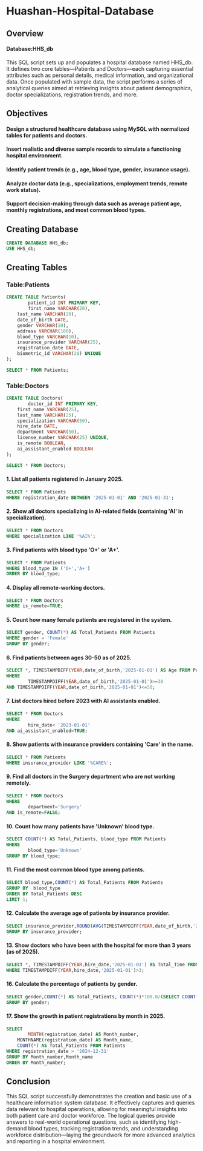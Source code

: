 # Huashan-Hospital-Database
## Overview
#### Database:HHS_db
This SQL script sets up and populates a hospital database named HHS_db. It defines two core tables—Patients and Doctors—each capturing essential attributes such as personal details, medical information, and organizational data. Once populated with sample data, the script performs a series of analytical queries aimed at retrieving insights about patient demographics, doctor specializations, registration trends, and more.

## Objectives
#### Design a structured healthcare database using MySQL with normalized tables for patients and doctors.
#### Insert realistic and diverse sample records to simulate a functioning hospital environment.
#### Identify patient trends (e.g., age, blood type, gender, insurance usage).
#### Analyze doctor data (e.g., specializations, employment trends, remote work status).
#### Support decision-making through data such as average patient age, monthly registrations, and most common blood types.
## Creating Database
```sql
CREATE DATABASE HHS_db;
USE HHS_db;
```
## Creating Tables
### Table:Patients
```sql
CREATE TABLE Patients(
        patient_id INT PRIMARY KEY,
        first_name VARCHAR(20),
    last_name VARCHAR(20),
    date_of_birth DATE,
    gender VARCHAR(10),
    address VARCHAR(100),
    blood_type VARCHAR(10),
    insurance_provider VARCHAR(25),
    registration_date DATE,
    biometric_id VARCHAR(20) UNIQUE
);

SELECT * FROM Patients;
```
### Table:Doctors
```sql
CREATE TABLE Doctors(
        doctor_id INT PRIMARY KEY,
    first_name VARCHAR(25),
    last_name VARCHAR(25),
    specialization VARCHAR(50),
    hire_date DATE,
    department VARCHAR(50),
    license_number VARCHAR(25) UNIQUE,
    is_remote BOOLEAN,
    ai_assistant_enabled BOOLEAN
);

SELECT * FROM Doctors;
```
#### 1. List all patients registered in January 2025.
```sql
SELECT * FROM Patients
WHERE registration_date BETWEEN '2025-01-01' AND '2025-01-31';
```
#### 2. Show all doctors specializing in AI-related fields (containing 'AI' in specialization).
```sql
SELECT * FROM Doctors
WHERE specialization LIKE '%AI%';
```
#### 3. Find patients with blood type 'O+' or 'A+'.
```sql
SELECT * FROM Patients
WHERE blood_type IN ('O+','A+')
ORDER BY blood_type;
```
#### 4. Display all remote-working doctors.
```sql
SELECT * FROM Doctors
WHERE is_remote=TRUE;
```
#### 5. Count how many female patients are registered in the system.
```sql
SELECT gender, COUNT(*) AS Total_Patients FROM Patients
WHERE gender = 'Female'
GROUP BY gender;
```
#### 6. Find patients between ages 30-50 as of 2025.
```sql
SELECT *, TIMESTAMPDIFF(YEAR,date_of_birth,'2025-01-01') AS Age FROM Patients 
WHERE 
        TIMESTAMPDIFF(YEAR,date_of_birth,'2025-01-01')>=30
AND TIMESTAMPDIFF(YEAR,date_of_birth,'2025-01-01')<=50;
```
#### 7. List doctors hired before 2023 with AI assistants enabled.
```sql
SELECT * FROM Doctors
WHERE
        hire_date< '2023-01-01'
AND ai_assistant_enabled=TRUE;
```
#### 8. Show patients with insurance providers containing 'Care' in the name.
```sql
SELECT * FROM Patients
WHERE insurance_provider LIKE '%CARE%';
```
#### 9. Find all doctors in the Surgery department who are not working remotely.
```sql
SELECT * FROM Doctors
WHERE 
        department='Surgery'
AND is_remote=FALSE;
```
#### 10. Count how many patients have 'Unknown' blood type.
```sql
SELECT COUNT(*) AS Total_Patients, blood_type FROM Patients
WHERE 
        blood_type='Unknown'
GROUP BY blood_type;
```
#### 11. Find the most common blood type among patients.
```sql
SELECT blood_type,COUNT(*) AS Total_Patients FROM Patients
GROUP BY  blood_type
ORDER BY Total_Patients DESC
LIMIT 1;
```
#### 12. Calculate the average age of patients by insurance provider.
```sql
SELECT insurance_provider,ROUND(AVG(TIMESTAMPDIFF(YEAR,date_of_birth,'2025-01-01')),2) AS Average_Age FROM Patients
GROUP BY insurance_provider;
```
#### 13. Show doctors who have been with the hospital for more than 3 years (as of 2025).
```sql
SELECT *, TIMESTAMPDIFF(YEAR,hire_date,'2025-01-01') AS Total_Time FROM Doctors
WHERE TIMESTAMPDIFF(YEAR,hire_date,'2025-01-01')>3;
```
#### 16. Calculate the percentage of patients by gender.
```sql
SELECT gender,COUNT(*) AS Total_Patients, COUNT(*)*100.0/(SELECT COUNT(*)FROM Patients) AS Percentage FROM Patients
GROUP BY gender;
```
#### 17. Show the growth in patient registrations by month in 2025.
```sql
SELECT 
        MONTH(registration_date) AS Month_number,
    MONTHNAME(registration_date) AS Month_name,
    COUNT(*) AS Total_Patients FROM Patients
WHERE registration_date > '2024-12-31'
GROUP BY Month_number,Month_name
ORDER BY Month_number;
```
## Conclusion
This SQL script successfully demonstrates the creation and basic use of a healthcare information system database. It effectively captures and queries data relevant to hospital operations, allowing for meaningful insights into both patient care and doctor workforce. The logical queries provide answers to real-world operational questions, such as identifying high-demand blood types, tracking registration trends, and understanding workforce distribution—laying the groundwork for more advanced analytics and reporting in a hospital environment.

